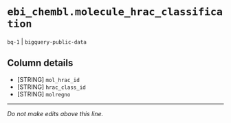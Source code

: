 # `ebi_chembl.molecule_hrac_classification`
`bq-1` | `bigquery-public-data`

## Column details
* [STRING]    `mol_hrac_id`
* [STRING]    `hrac_class_id`
* [STRING]    `molregno`

-------------------------------------------------------------------------------
*Do not make edits above this line.*
